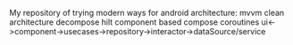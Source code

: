 My repository of trying modern ways for android architecture:
mvvm
clean architecture
decompose
hilt
component based
compose
coroutines
ui<->component->usecases->repository->interactor->dataSource/service
